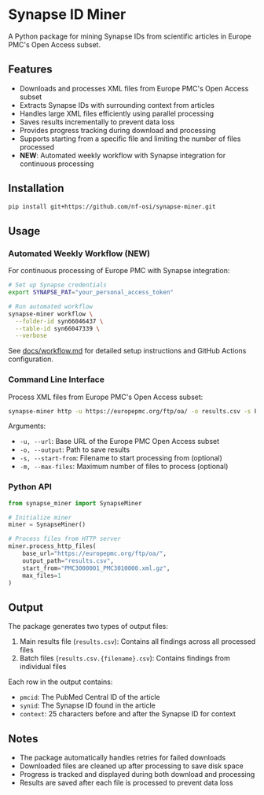 # Synapse ID Miner

A Python package for mining Synapse IDs from scientific articles in Europe PMC's Open Access subset.

## Features

- Downloads and processes XML files from Europe PMC's Open Access subset
- Extracts Synapse IDs with surrounding context from articles
- Handles large XML files efficiently using parallel processing
- Saves results incrementally to prevent data loss
- Provides progress tracking during download and processing
- Supports starting from a specific file and limiting the number of files processed
- **NEW**: Automated weekly workflow with Synapse integration for continuous processing

## Installation

```bash
pip install git+https://github.com/nf-osi/synapse-miner.git

```

## Usage

### Automated Weekly Workflow (NEW)

For continuous processing of Europe PMC with Synapse integration:

```bash
# Set up Synapse credentials
export SYNAPSE_PAT="your_personal_access_token"

# Run automated workflow
synapse-miner workflow \
  --folder-id syn66046437 \
  --table-id syn66047339 \
  --verbose
```

See [docs/workflow.md](docs/workflow.md) for detailed setup instructions and GitHub Actions configuration.

### Command Line Interface

Process XML files from Europe PMC's Open Access subset:

```bash
synapse-miner http -u https://europepmc.org/ftp/oa/ -o results.csv -s PMC3000001_PMC3010000.xml.gz -m 1
```

Arguments:
- `-u, --url`: Base URL of the Europe PMC Open Access subset
- `-o, --output`: Path to save results
- `-s, --start-from`: Filename to start processing from (optional)
- `-m, --max-files`: Maximum number of files to process (optional)

### Python API

```python
from synapse_miner import SynapseMiner

# Initialize miner
miner = SynapseMiner()

# Process files from HTTP server
miner.process_http_files(
    base_url="https://europepmc.org/ftp/oa/",
    output_path="results.csv",
    start_from="PMC3000001_PMC3010000.xml.gz",
    max_files=1
)
```

## Output

The package generates two types of output files:

1. Main results file (`results.csv`): Contains all findings across all processed files
2. Batch files (`results.csv.{filename}.csv`): Contains findings from individual files

Each row in the output contains:
- `pmcid`: The PubMed Central ID of the article
- `synid`: The Synapse ID found in the article
- `context`: 25 characters before and after the Synapse ID for context

## Notes

- The package automatically handles retries for failed downloads
- Downloaded files are cleaned up after processing to save disk space
- Progress is tracked and displayed during both download and processing
- Results are saved after each file is processed to prevent data loss
